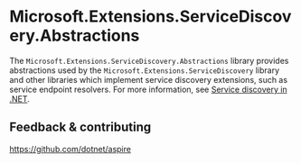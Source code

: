 # Microsoft.Extensions.ServiceDiscovery.Abstractions

The `Microsoft.Extensions.ServiceDiscovery.Abstractions` library provides abstractions used by the `Microsoft.Extensions.ServiceDiscovery` library and other libraries which implement service discovery extensions, such as service endpoint resolvers. For more information, see [Service discovery in .NET](https://learn.microsoft.com/dotnet/core/extensions/service-discovery).

## Feedback & contributing

https://github.com/dotnet/aspire

